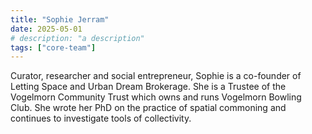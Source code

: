 ```yaml
---
title: "Sophie Jerram"
date: 2025-05-01
# description: "a description"
tags: ["core-team"]
---
```


Curator, researcher and social entrepreneur, Sophie is a co-founder of Letting
Space and Urban Dream Brokerage. She is a Trustee of the Vogelmorn Community
Trust which owns and runs Vogelmorn Bowling Club. She wrote her PhD on the
practice of spatial commoning and continues to investigate tools of
collectivity.
